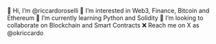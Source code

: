 👋 Hi, I’m @riccardoroselli
👀 I’m interested in Web3, Finance, Bitcoin and Ethereum
🌱 I’m currently learning Python and Solidity
🧱 I’m looking to collaborate on Blockchain and Smart Contracts
❌ Reach me on X as @okriccardo
